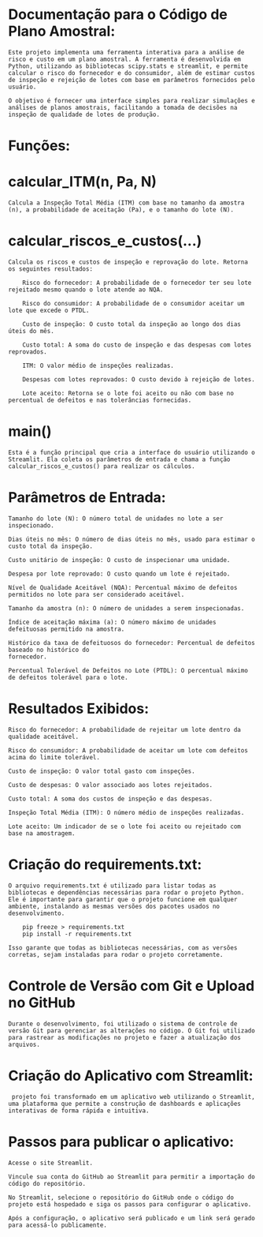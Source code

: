 # Documentação para o Código de Plano Amostral:

    Este projeto implementa uma ferramenta interativa para a análise de risco e custo em um plano amostral. A ferramenta é desenvolvida em Python, utilizando as bibliotecas scipy.stats e streamlit, e permite calcular o risco do fornecedor e do consumidor, além de estimar custos de inspeção e rejeição de lotes com base em parâmetros fornecidos pelo usuário.

    O objetivo é fornecer uma interface simples para realizar simulações e análises de planos amostrais, facilitando a tomada de decisões na inspeção de qualidade de lotes de produção.

# Funções:

# calcular_ITM(n, Pa, N)
    
    Calcula a Inspeção Total Média (ITM) com base no tamanho da amostra (n), a probabilidade de aceitação (Pa), e o tamanho do lote (N).

# calcular_riscos_e_custos(...)
    
    Calcula os riscos e custos de inspeção e reprovação do lote. Retorna os seguintes resultados:

        Risco do fornecedor: A probabilidade de o fornecedor ter seu lote rejeitado mesmo quando o lote atende ao NQA.

        Risco do consumidor: A probabilidade de o consumidor aceitar um lote que excede o PTDL.

        Custo de inspeção: O custo total da inspeção ao longo dos dias úteis do mês.

        Custo total: A soma do custo de inspeção e das despesas com lotes reprovados.
        
        ITM: O valor médio de inspeções realizadas.
        
        Despesas com lotes reprovados: O custo devido à rejeição de lotes.
        
        Lote aceito: Retorna se o lote foi aceito ou não com base no percentual de defeitos e nas tolerâncias fornecidas.
        
# main()
    
    Esta é a função principal que cria a interface do usuário utilizando o Streamlit. Ela coleta os parâmetros de entrada e chama a função calcular_riscos_e_custos() para realizar os cálculos.

# Parâmetros de Entrada:
    
    Tamanho do lote (N): O número total de unidades no lote a ser inspecionado.
    
    Dias úteis no mês: O número de dias úteis no mês, usado para estimar o custo total da inspeção.
    
    Custo unitário de inspeção: O custo de inspecionar uma unidade.
    
    Despesa por lote reprovado: O custo quando um lote é rejeitado.
    
    Nível de Qualidade Aceitável (NQA): Percentual máximo de defeitos permitidos no lote para ser considerado aceitável.
    
    Tamanho da amostra (n): O número de unidades a serem inspecionadas.
    
    Índice de aceitação máxima (a): O número máximo de unidades defeituosas permitido na amostra.
    
    Histórico da taxa de defeituosos do fornecedor: Percentual de defeitos baseado no histórico do 
    fornecedor.
    
    Percentual Tolerável de Defeitos no Lote (PTDL): O percentual máximo de defeitos tolerável para o lote.
    
# Resultados Exibidos:

    Risco do fornecedor: A probabilidade de rejeitar um lote dentro da qualidade aceitável.

    Risco do consumidor: A probabilidade de aceitar um lote com defeitos acima do limite tolerável.

    Custo de inspeção: O valor total gasto com inspeções.
    
    Custo de despesas: O valor associado aos lotes rejeitados.
    
    Custo total: A soma dos custos de inspeção e das despesas.
    
    Inspeção Total Média (ITM): O número médio de inspeções realizadas.

    Lote aceito: Um indicador de se o lote foi aceito ou rejeitado com base na amostragem.

# Criação do requirements.txt:

    O arquivo requirements.txt é utilizado para listar todas as bibliotecas e dependências necessárias para rodar o projeto Python. Ele é importante para garantir que o projeto funcione em qualquer ambiente, instalando as mesmas versões dos pacotes usados no desenvolvimento.

        pip freeze > requirements.txt
        pip install -r requirements.txt

    Isso garante que todas as bibliotecas necessárias, com as versões corretas, sejam instaladas para rodar o projeto corretamente.

# Controle de Versão com Git e Upload no GitHub

    Durante o desenvolvimento, foi utilizado o sistema de controle de versão Git para gerenciar as alterações no código. O Git foi utilizado para rastrear as modificações no projeto e fazer a atualização dos arquivos.

# Criação do Aplicativo com Streamlit:

     projeto foi transformado em um aplicativo web utilizando o Streamlit, uma plataforma que permite a construção de dashboards e aplicações interativas de forma rápida e intuitiva.

# Passos para publicar o aplicativo:
        
    Acesse o site Streamlit.

    Vincule sua conta do GitHub ao Streamlit para permitir a importação do código do repositório.

    No Streamlit, selecione o repositório do GitHub onde o código do projeto está hospedado e siga os passos para configurar o aplicativo.

    Após a configuração, o aplicativo será publicado e um link será gerado para acessá-lo publicamente.

